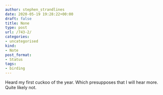 ```yaml
---
author: stephen_strandlines
date: 2020-05-19 19:28:22+00:00
draft: false
title: None
type: post
url: /743-2/
categories:
- uncategorised
kind:
- Note
post_format:
- Status
tags:
- birding
---
```


Heard my first cuckoo of the year. Which presupposes that I will hear more. Quite likely not.

